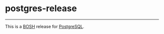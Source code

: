 # postgres-release
---

This is a [BOSH](https://www.bosh.io) release for [PostgreSQL](https://www.postgresql.org/).
